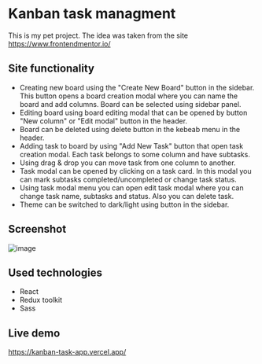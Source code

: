 # Kanban task managment 
This is my pet project. The idea was taken from the site https://www.frontendmentor.io/

## Site functionality
* Creating new board using the "Create New Board" button in the sidebar. This button opens a board creation modal where you can name the board and add columns. Board can be selected using sidebar panel.
* Editing board using board editing modal that can be opened by button "New column" or "Edit modal" button in the header.
* Board can be deleted using delete button in the kebeab menu in the header.
* Adding task to board by using "Add New Task" button that open task creation modal. Each task belongs to some column and have subtasks.
* Using drag & drop you can move task from one column to another.
* Task modal can be opened by clicking on a task card. In this modal you can mark subtasks completed/uncompleted or change task status.
* Using task modal menu you can open edit task modal where you can change task name, subtasks and status. Also you can delete task.
* Theme can be switched to dark/light using button in the sidebar.
## Screenshot 
![image](https://github.com/kirilbaskakov/kanban-task-app/assets/82677706/cd6ada05-58f3-45f3-a7c4-dbe6e68df5e3)
## Used technologies
* React
* Redux toolkit
* Sass
## Live demo
https://kanban-task-app.vercel.app/


